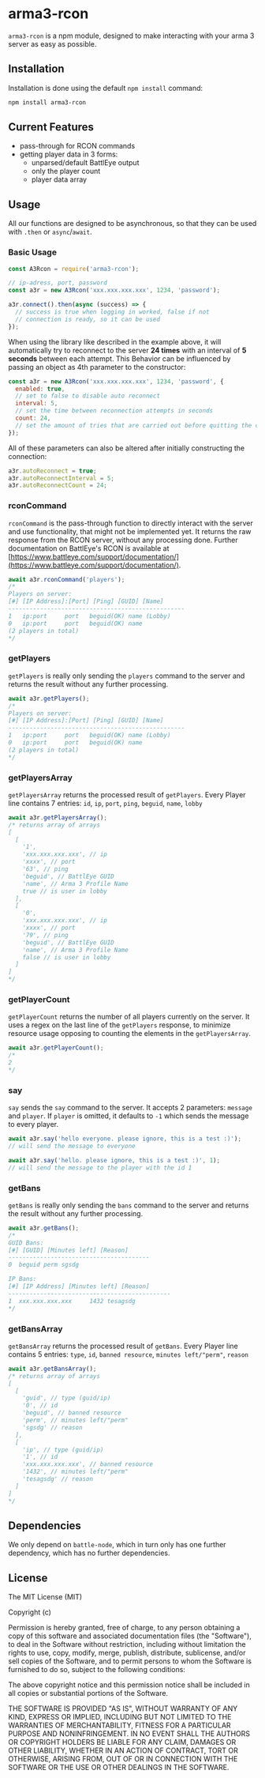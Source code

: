 # arma3-rcon

`arma3-rcon` is a npm module, designed to make interacting with your arma 3 server as easy as possible.

## Installation

Installation is done using the default `npm install` command:

```sh
npm install arma3-rcon
```

## Current Features

- pass-through for RCON commands
- getting player data in 3 forms:
  - unparsed/default BattlEye output
  - only the player count
  - player data array

## Usage

All our functions are designed to be asynchronous, so that they can be used with `.then` or `async`/`await`.

### Basic Usage

```js
const A3Rcon = require('arma3-rcon');

// ip-adress, port, password
const a3r = new A3Rcon('xxx.xxx.xxx.xxx', 1234, 'password');

a3r.connect().then(async (success) => {
  // success is true when logging in worked, false if not
  // connection is ready, so it can be used
});
```

When using the library like described in the example above, it will automatically try to reconnect to the server **24 times** with an interval of **5 seconds** between each attempt.
This Behavior can be influenced by passing an object as 4th parameter to the constructor:

```js
const a3r = new A3Rcon('xxx.xxx.xxx.xxx', 1234, 'password', {
  enabled: true,
  // set to false to disable auto reconnect
  interval: 5,
  // set the time between reconnection attempts in seconds
  count: 24,
  // set the amount of tries that are carried out before quitting the connection
});
```

All of these parameters can also be altered after initially constructing the connection:

```js
a3r.autoReconnect = true;
a3r.autoReconnectInterval = 5;
a3r.autoReconnectCount = 24;
```

### rconCommand

`rconCommand` is the pass-through function to directly interact with the server and use functionality, that might not be implemented yet. It returns the raw response from the RCON server, without any processing done. Further documentation on BattlEye's RCON is available at [https://www.battleye.com/support/documentation/](https://www.battleye.com/support/documentation/).

```js
await a3r.rconCommand('players');
/*
Players on server:
[#] [IP Address]:[Port] [Ping] [GUID] [Name]
--------------------------------------------------
1   ip:port     port   beguid(OK) name (Lobby)
0   ip:port     port   beguid(OK) name
(2 players in total)
*/
```

### getPlayers

`getPlayers` is really only sending the `players` command to the server and returns the result without any further processing.

```js
await a3r.getPlayers();
/*
Players on server:
[#] [IP Address]:[Port] [Ping] [GUID] [Name]
--------------------------------------------------
1   ip:port     port   beguid(OK) name (Lobby)
0   ip:port     port   beguid(OK) name
(2 players in total)
*/
```

### getPlayersArray

`getPlayersArray` returns the processed result of `getPlayers`. Every Player line contains 7 entries: `id`, `ip`, `port`, `ping`, `beguid`, `name`, `lobby`

```js
await a3r.getPlayersArray();
/* returns array of arrays
[
  [
    '1',
    'xxx.xxx.xxx.xxx', // ip
    'xxxx', // port
    '63', // ping
    'beguid', // BattlEye GUID
    'name', // Arma 3 Profile Name
    true // is user in lobby
  ],
  [
    '0',
    'xxx.xxx.xxx.xxx', // ip
    'xxxx', // port
    '79', // ping
    'beguid', // BattlEye GUID
    'name', // Arma 3 Profile Name
    false // is user in lobby
  ]
]
*/
```

### getPlayerCount

`getPlayerCount` returns the number of all players currently on the server. It uses a regex on the last line of the `getPlayers` response, to minimize resource usage opposing to counting the elements in the `getPlayersArray`.

```js
await a3r.getPlayerCount();
/*
2
*/
```

### say

`say` sends the `say` command to the server. It accepts 2 parameters: `message` and `player`. If `player` is omitted, it defaults to `-1` which sends the message to every player.

```js
await a3r.say('hello everyone. please ignore, this is a test :)');
// will send the message to everyone

await a3r.say('hello. please ignore, this is a test :)', 1);
// will send the message to the player with the id 1
```

### getBans

`getBans` is really only sending the `bans` command to the server and returns the result without any further processing.

```js
await a3r.getBans();
/*
GUID Bans:
[#] [GUID] [Minutes left] [Reason]
----------------------------------------
0  beguid perm sgsdg

IP Bans:
[#] [IP Address] [Minutes left] [Reason]
----------------------------------------------
1  xxx.xxx.xxx.xxx     1432 tesagsdg
*/
```

### getBansArray

`getBansArray` returns the processed result of `getBans`. Every Player line contains 5 entries: `type`, `id`, `banned resource`, `minutes left/"perm"`, `reason`

```js
await a3r.getBansArray();
/* returns array of arrays
[
  [
    'guid', // type (guid/ip)
    '0', // id
    'beguid', // banned resource
    'perm', // minutes left/"perm"
    'sgsdg' // reason
  ],
  [
    'ip', // type (guid/ip)
    '1', // id
    'xxx.xxx.xxx.xxx', // banned resource
    '1432', // minutes left/"perm"
    'tesagsdg' // reason
  ]
]
*/
```

## Dependencies

We only depend on `battle-node`, which in turn only has one further dependency, which has no further dependencies.

## License

The MIT License (MIT)

Copyright (c)

Permission is hereby granted, free of charge, to any person obtaining a copy of this software and associated documentation files (the "Software"), to deal in the Software without restriction, including without limitation the rights to use, copy, modify, merge, publish, distribute, sublicense, and/or sell copies of the Software, and to permit persons to whom the Software is furnished to do so, subject to the following conditions:

The above copyright notice and this permission notice shall be included in all copies or substantial portions of the Software.

THE SOFTWARE IS PROVIDED "AS IS", WITHOUT WARRANTY OF ANY KIND, EXPRESS OR IMPLIED, INCLUDING BUT NOT LIMITED TO THE WARRANTIES OF MERCHANTABILITY, FITNESS FOR A PARTICULAR PURPOSE AND NONINFRINGEMENT. IN NO EVENT SHALL THE AUTHORS OR COPYRIGHT HOLDERS BE LIABLE FOR ANY CLAIM, DAMAGES OR OTHER LIABILITY, WHETHER IN AN ACTION OF CONTRACT, TORT OR OTHERWISE, ARISING FROM, OUT OF OR IN CONNECTION WITH THE SOFTWARE OR THE USE OR OTHER DEALINGS IN THE SOFTWARE.
